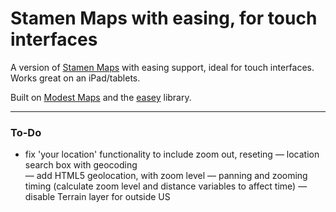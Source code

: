 # Stamen Maps with easing, for touch interfaces
A version of [Stamen Maps](http://maps.stamen.com) with easing support, ideal for touch interfaces. Works great on an iPad/tablets.

Built on [Modest Maps](http://modestmaps.com) and the [easey](http://mapbox.com/easey) library.
  

---

### To-Do
-   fix 'your location' functionality to include zoom out, reseting
—	location search box with geocoding  
—	add HTML5 geolocation, with zoom level 
—	panning and zooming timing (calculate zoom level and distance variables to affect time) 
—	disable Terrain layer for outside US